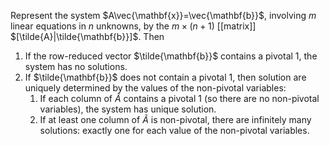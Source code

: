 Represent the system $A\vec{\mathbf{x}}=\vec{\mathbf{b}}$, involving $m$ linear equations in $n$ unknowns, by the $m\times(n+1)$ [[matrix]] $[\tilde{A}|\tilde{\mathbf{b}}]$. Then
1. If the row-reduced vector $\tilde{\mathbf{b}}$ contains a pivotal $1$, the system has no solutions.
2. If $\tilde{\mathbf{b}}$ does not contain a pivotal $1$, then solution are uniquely determined by the values of the non-pivotal variables:
	1. If each column of $\tilde{A}$ contains a pivotal $1$ (so there are no non-pivotal variables), the system has unique solution.
	2. If at least one column of $\tilde{A}$ is non-pivotal, there are infinitely many solutions: exactly one for each value of the non-pivotal variables.